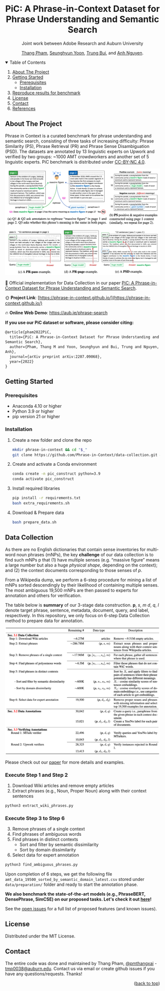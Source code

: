 [//]: # (This is the repo for reproducing the data collection process &#40;Sec. 3.1&#41; in the [PiC: A Phrase-in-Context Dataset for Phrase Understanding and Semantic Search)

[//]: # ( paper]&#40;https://arxiv.org/abs/2207.09068&#41;.)

[//]: # ( )
[//]: # ( Stay tuned!)

[//]: # ()

<div id="top"></div>

<!--
*** Thanks for checking out the Best-README-Template. If you have a suggestion
*** that would make this better, please fork the repo and create a pull request
*** or simply open an issue with the tag "enhancement".
*** Don't forget to give the project a star!
*** Thanks again! Now go create something AMAZING! :D
-->



<!-- PROJECT SHIELDS -->
<!--
*** I'm using markdown "reference style" links for readability.
*** Reference links are enclosed in brackets [ ] instead of parentheses ( ).
*** See the bottom of this document for the declaration of the reference variables
*** for contributors-url, forks-url, etc. This is an optional, concise syntax you may use.
*** https://www.markdownguide.org/basic-syntax/#reference-style-links
-->

<!--
[![Contributors][contributors-shield]][contributors-url]
[![Forks][forks-shield]][forks-url]
[![Stargazers][stars-shield]][stars-url]
[![Issues][issues-shield]][issues-url]
[![MIT License][license-shield]][license-url]
[![LinkedIn][linkedin-shield]][linkedin-url]
-->


<!-- PROJECT LOGO -->
<br />

<div align="center">
  <!--
  <a href="https://github.com/anguyen8/im">
    <img src="images/logo.png" alt="Logo" width="80" height="80">
  </a>
  -->

  <h1 align="center">PiC: A Phrase-in-Context Dataset for Phrase Understanding and Semantic Search</h1>
  <p align="center">
    Joint work between Adobe Research and Auburn University
  </p>
  
  [Thang Pham](https://twitter.com/pmthangxai), [Seunghyun Yoon](https://david-yoon.github.io), [Trung Bui](https://research.adobe.com/person/trung-bui/), and [Anh Nguyen](https://anhnguyen.me).
</div>

<!-- TABLE OF CONTENTS -->

<details open>
  <summary>Table of Contents</summary>
  <ol>
    <li>
      <a href="#about-the-project">About The Project</a>
    </li>
    <li>
      <a href="#getting-started">Getting Started</a>
      <ul>
        <li><a href="#prerequisites">Prerequisites</a></li>
        <li><a href="#installation">Installation</a></li>
      </ul>
    </li>
    <li><a href="#reproduce-results-for-benchmark">Reproduce results for benchmark</a></li>
    <li><a href="#license">License</a></li>
    <li><a href="#contact">Contact</a></li>
    <li><a href="#references">References</a></li>
  </ol>
</details>


<!-- ABOUT THE PROJECT -->

## About The Project

Phrase in Context is a curated benchmark for phrase understanding and semantic search, consisting of three tasks of increasing difficulty: Phrase Similarity (PS), Phrase Retrieval (PR) and Phrase Sense Disambiguation (PSD). The datasets are annotated by 13 linguistic experts on Upwork and verified by two groups: ~1000 AMT crowdworkers and another set of 5 linguistic experts. PiC benchmark is distributed under [CC-BY-NC 4.0](https://creativecommons.org/licenses/by-nc/4.0/).

[![PiC example][pic-sample]](https://github.com/Phrase-in-Context/eval/)

:star2: Official implementation for Data Collection in our paper [PiC: A Phrase-in-Context Dataset for Phrase Understanding and Semantic Search](https://arxiv.org/abs/2207.09068).

:sun_with_face: **Project Link**: [https://phrase-in-context.github.io/](https://phrase-in-context.github.io/)

:fire: **Online Web Demo**: https://aub.ie/phrase-search

**If you use our PiC dataset or software, please consider citing:**

    @article{pham2022PiC,
      title={PiC: A Phrase-in-Context Dataset for Phrase Understanding and Semantic Search},
      author={Pham, Thang M and Yoon, Seunghyun and Bui, Trung and Nguyen, Anh},
      journal={arXiv preprint arXiv:2207.09068},
      year={2022}
    }

<!-- GETTING STARTED -->

## Getting Started

### Prerequisites

* Anaconda 4.10 or higher
* Python 3.9 or higher
* pip version 21 or higher

### Installation

1. Create a new folder and clone the repo

   ```sh
   mkdir phrase-in-context && cd "$_"
   git clone https://github.com/Phrase-in-Context/data-collection.git && cd data-collection
   ```

2. Create and activate a Conda environment

   ```sh
   conda create -n pic_construct python=3.9
   conda activate pic_construct
   ```

3. Install required libraries

   ```sh
   pip install -r requirements.txt
   bash extra_requirements.sh
   ```

4. Download & Prepare data
   ```sh
   bash prepare_data.sh
   ```

<!-- USAGE EXAMPLES -->

## Data Collection

As there are no English dictionaries that contain sense inventories for multi-word noun phrases (mNPs), the key **challenge** of our data collection is to find such mNPs p that (1) have multiple senses (e.g. “massive figure” means a large number but also a huge *physical shape*, depending on the context); and (2) the context documents corresponding to those senses of *p*. 

From a Wikipedia dump, we perform a 6-step procedure for mining a list of mNPs sorted descendingly by their likelihood of containing multiple senses. The most ambiguous 19,500 mNPs are then passed to experts for annotation and others for verification.

The table below is **summary** of our 3-stage data construction. **p**, *s*, *m* *d*, *q*, *l* denote target phrase, sentence, metadata, document, query, and label, respectively. In this repository, we only focus on 6-step Data Collection method to prepare data for annotation. 

[![PiC construct][pic-construct]](https://github.com/Phrase-in-Context/data-collection/)

Please check out our [paper](https://arxiv.org/abs/2207.09068) for more details and examples.

### Execute Step 1 and Step 2
1. Download Wiki articles and remove empty articles
2. Extract phrases (e.g., Noun, Proper Noun) along with their context sentences

```python
python3 extract_wiki_phrases.py
```

### Execute Step 3 to Step 6

3. Remove phrases of a single context
4. Find phrases of ambiguous words
5. Find phrases in distinct contexts
   * Sort and filter by semantic dissimilarity
   * Sort by domain dissimilarity
6. Select data for expert annotation

```python
python3 find_ambiguous_phrases.py
```

Upon completion of 6 steps, we get the following file `amt_data_19500_sorted_by_semantic_domain_latest.csv` stored under `data/preparation/` folder and ready to start the annotation phase.

**We also benchmark the state-of-the-art models (e.g., PhraseBERT, DensePhrase, SimCSE) on our proposed tasks. 
Let's check it out [here](https://github.com/Phrase-in-Context/eval)!**

See the [open issues](https://github.com/Phrase-in-Context/eval/issues) for a full list of proposed features (and
known issues).

<!-- LICENSE -->

## License

Distributed under the MIT License.


<!-- CONTACT -->

## Contact

The entire code was done and maintained by Thang Pham, [@pmthangxai](https://twitter.com/pmthangxai) - tmp0038@auburn.edu.
Contact us via email or create github issues if you have any questions/requests. Thanks!


<!-- ACKNOWLEDGMENTS -->
<!--
## References

* Huggingface. 2022. transformers/examples/pytorch/question-answering at main · huggingface/transformers. [https://github.com/huggingface/transformers/tree/main/](https://github.com/huggingface/transformers/tree/main/) examples/pytorch/question-answering.
* Shufan Wang, Laure Thompson, and Mohit Iyyer. 2021. [Phrase-BERT](https://github.com/sf-wa-326/phrase-bert-topic-model): Improved Phrase Embeddings from BERT with an Application to Corpus Exploration. In Proceedings of the 2021 Conference on Empirical Methods in Natural Language Processing, pages 10837–10851, Online and Punta Cana, Dominican Republic. Association for Computational Linguistics.
* Jinhyuk Lee, Mujeen Sung, Jaewoo Kang, and Danqi Chen. 2021. Learning Dense Representations of Phrases at Scale. In Association for Computational Linguistics (ACL) [DensePhrase](https://github.com/princeton-nlp/DensePhrases)
* Tianyu Gao, Xingcheng Yao, and Danqi Chen. 2021. [SimCSE](https://github.com/princeton-nlp/SimCSE): Simple Contrastive Learning of Sentence Embeddings. In Proceedings of the 2021 Conference on Empirical Methods in Natural Language Processing, pages 6894–6910, Online and Punta Cana, Dominican Republic. Association for Computational Linguistics.
* Iz Beltagy, Matthew E Peters, and Arman Cohan. 2020. [Longformer](https://arxiv.org/abs/2004.05150): The long-document transformer.
-->

<p align="right">&#40;<a href="#top">back to top</a>&#41;</p>

<!-- MARKDOWN LINKS & IMAGES -->
<!-- https://www.markdownguide.org/basic-syntax/#reference-style-links -->

[contributors-shield]: https://img.shields.io/github/contributors/Phrase-in-Context/eval.svg?style=for-the-badge
[contributors-url]: https://github.com/Phrase-in-Context/eval/graphs/contributors
[forks-shield]: https://img.shields.io/github/forks/Phrase-in-Context/eval.svg?style=for-the-badge
[forks-url]: https://github.com/Phrase-in-Context/eval/network/members
[stars-shield]: https://img.shields.io/github/stars/Phrase-in-Context/eval.svg?style=for-the-badge
[stars-url]: https://github.com/Phrase-in-Context/eval/stargazers
[issues-shield]: https://img.shields.io/github/issues/Phrase-in-Context/eval.svg?style=for-the-badge
[issues-url]: https://github.com/Phrase-in-Context/eval/issues
[license-shield]: https://img.shields.io/github/license/Phrase-in-Context/eval.svg?style=for-the-badge
[license-url]: https://github.com/Phrase-in-Context/eval/blob/master/LICENSE.txt
[linkedin-shield]: https://img.shields.io/badge/-LinkedIn-black.svg?style=for-the-badge&logo=linkedin&colorB=555
[linkedin-url]: https://linkedin.com/in/thangpm
[pic-sample]: images/pic_construction.png
[pic-construct]: images/data_collection_summarized.png
